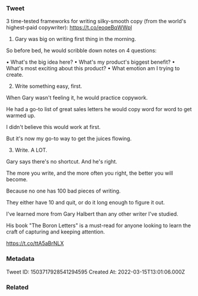 ### Tweet
3 time-tested frameworks for writing silky-smooth copy (from the world's highest-paid copywriter): https://t.co/eoqeBqWWpl

1. Gary was big on writing first thing in the morning. 

So before bed, he would scribble down notes on 4 questions: 

• What's the big idea here?
• What's my product's biggest benefit?
• What's most exciting about this product?
• What emotion am I trying to create.

2. Write something easy, first.

When Gary wasn't feeling it, he would practice copywork.

He had a go-to list of great sales letters he would copy word for word to get warmed up.

I didn't believe this would work at first. 

But it's now my go-to way to get the juices flowing.

3. Write. A LOT. 

Gary says there's no shortcut. And he's right.

The more you write, and the more often you right, the better you will become. 

Because no one has 100 bad pieces of writing. 

They either have 10 and quit, or do it long enough to figure it out.

I've learned more from Gary Halbert than any other writer I've studied. 

His book "The Boron Letters" is a must-read for anyone looking to learn the craft of capturing and keeping attention. 

https://t.co/ttA5aBrNLX

### Metadata
Tweet ID: 1503717928541294595
Created At: 2022-03-15T13:01:06.000Z

### Related

